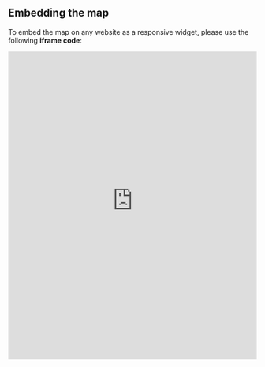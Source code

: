 ## Embedding the map

To embed the map on any website as a responsive widget, please use the following **iframe code**:

<iframe title="Euranet Map" aria-label="Map" id="euranet-map-map-hazardous-waste" src="https://map-hazardous-waste.vercel.app" scrolling="no" frameborder="0"style="width: 0; min-width: 100% !important; border: none;" height="624"></iframe><script type="text/javascript">window.addEventListener("message",e=>{if("https://map-hazardous-waste.vercel.app"!==e.origin)return;let t=e.data;if(t.height){document.getElementById("euranet-map-map-hazardous-waste").height=t.height+"px"}},!1)</script>